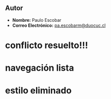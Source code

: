 
## Autor

- **Nombre:** Paulo Escobar
- **Correo Electrónico:** pa.escobarm@duocuc.cl 
# conflicto resuelto!!! 
# navegación lista
# estilo eliminado